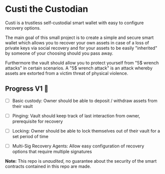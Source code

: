# Custi the Custodian

Custi is a trustless self-custodial smart wallet with easy to configure recovery options.

The main goal of this small project is to create a simple and secure smart
wallet which allows you to recover your own assets in case of a loss of private
keys via social recovery and for your assets to be easily "inherited" by someone
of your choosing should you pass away.

Furthermore the vault should allow you to protect yourself from "5$ wrench
attacks" in certain scenarios. A "5$ wrench attack" is an attack whereby assets
are extorted from a victim threat of physical violence.


## Progress V1 🚧

- [ ] Basic custody: Owner should be able to deposit / withdraw assets from
  their vault
- [ ] Pinging: Vault should keep track of last interaction from owner,
  prerequisite for recovery
- [ ] Locking: Owner should be able to lock themselves out of their vault for a
  set period of time
- [ ] Multi-Sig Recovery Agents: Allow easy configuration of recovery options
  that require multiple signatures


**Note:** This repo is _unaudited_, no guarantee about the security of the smart contracts contained in this repo are made.

